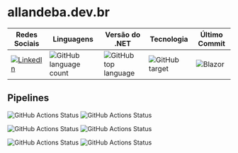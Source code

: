 # allandeba.dev.br

| **Redes Sociais** | **Linguagens** | **Versão do .NET** | **Tecnologia** | **Último Commit** |
|-------------------|----------------|--------------------|----------------|-------------------|
| [![LinkedIn](https://img.shields.io/badge/LinkedIn-Connect-blue)](https://www.linkedin.com/in/allan-debastiani/) | ![GitHub language count](https://img.shields.io/github/languages/count/allandeba/allandeba.dev.br) | ![GitHub top language](https://img.shields.io/github/languages/top/allandeba/allandeba.dev.br) | ![GitHub target](https://img.shields.io/badge/.NET%20Core-8.0-green) | ![Blazor](https://img.shields.io/badge/blazor-%235C2D91.svg?style=for-the-badge&logo=blazor&logoColor=white) | ![GitHub last commit](https://img.shields.io/github/last-commit/allandeba/allandeba.dev.br)

## Pipelines
![GitHub Actions Status](https://github.com/allandeba/allandeba.dev.br/actions/workflows/deploy-web-homol.yml/badge.svg)
![GitHub Actions Status](https://github.com/allandeba/allandeba.dev.br/actions/workflows/deploy-webapi-homol.yml/badge.svg)

![GitHub Actions Status](https://github.com/allandeba/allandeba.dev.br/actions/workflows/deploy-web-prod.yml/badge.svg)
![GitHub Actions Status](https://github.com/allandeba/allandeba.dev.br/actions/workflows/deploy-webapi-prod.yml/badge.svg)

![GitHub Actions Status](https://github.com/allandeba/allandeba.dev.br/actions/workflows/cleanup.yml/badge.svg)
![GitHub Actions Status](https://github.com/allandeba/allandeba.dev.br/actions/workflows/notify-discord.yml/badge.svg)